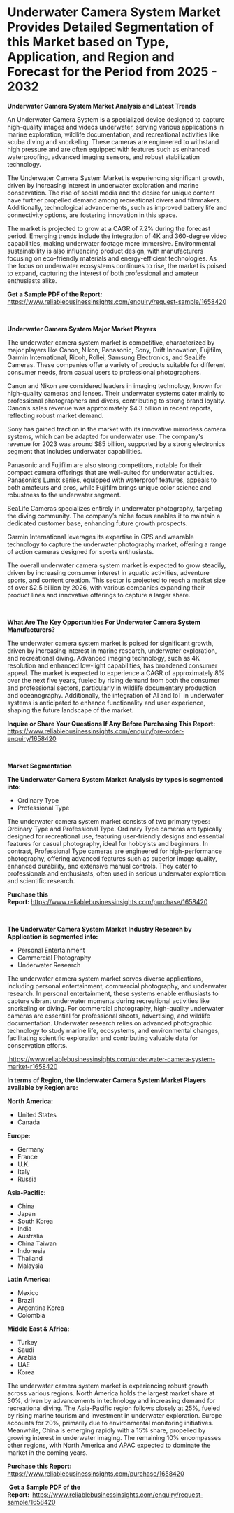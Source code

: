 <p><h1>Underwater Camera System Market Provides Detailed Segmentation of this Market based on Type, Application, and Region and Forecast for the Period from 2025 - 2032</h1></p><p><strong>Underwater Camera System Market Analysis and Latest Trends</strong></p>
<p><p>An Underwater Camera System is a specialized device designed to capture high-quality images and videos underwater, serving various applications in marine exploration, wildlife documentation, and recreational activities like scuba diving and snorkeling. These cameras are engineered to withstand high pressure and are often equipped with features such as enhanced waterproofing, advanced imaging sensors, and robust stabilization technology.</p><p>The Underwater Camera System Market is experiencing significant growth, driven by increasing interest in underwater exploration and marine conservation. The rise of social media and the desire for unique content have further propelled demand among recreational divers and filmmakers. Additionally, technological advancements, such as improved battery life and connectivity options, are fostering innovation in this space.</p><p>The market is projected to grow at a CAGR of 7.2% during the forecast period. Emerging trends include the integration of 4K and 360-degree video capabilities, making underwater footage more immersive. Environmental sustainability is also influencing product design, with manufacturers focusing on eco-friendly materials and energy-efficient technologies. As the focus on underwater ecosystems continues to rise, the market is poised to expand, capturing the interest of both professional and amateur enthusiasts alike.</p></p>
<p><strong>Get a Sample PDF of the Report:&nbsp;</strong> <a href="https://www.reliablebusinessinsights.com/enquiry/request-sample/1658420?utm_campaign=2301&utm_medium=2&utm_source=Github&utm_content=ia&utm_term=16042025&utm_id=underwater-camera-system">https://www.reliablebusinessinsights.com/enquiry/request-sample/1658420</a></p>
<p>&nbsp;</p>
<p><strong>Underwater Camera System Major Market Players</strong></p>
<p><p>The underwater camera system market is competitive, characterized by major players like Canon, Nikon, Panasonic, Sony, Drift Innovation, Fujifilm, Garmin International, Ricoh, Rollei, Samsung Electronics, and SeaLife Cameras. These companies offer a variety of products suitable for different consumer needs, from casual users to professional photographers.</p><p>Canon and Nikon are considered leaders in imaging technology, known for high-quality cameras and lenses. Their underwater systems cater mainly to professional photographers and divers, contributing to strong brand loyalty. Canon’s sales revenue was approximately $4.3 billion in recent reports, reflecting robust market demand.</p><p>Sony has gained traction in the market with its innovative mirrorless camera systems, which can be adapted for underwater use. The company's revenue for 2023 was around $85 billion, supported by a strong electronics segment that includes underwater capabilities.</p><p>Panasonic and Fujifilm are also strong competitors, notable for their compact camera offerings that are well-suited for underwater activities. Panasonic’s Lumix series, equipped with waterproof features, appeals to both amateurs and pros, while Fujifilm brings unique color science and robustness to the underwater segment.</p><p>SeaLife Cameras specializes entirely in underwater photography, targeting the diving community. The company’s niche focus enables it to maintain a dedicated customer base, enhancing future growth prospects.</p><p>Garmin International leverages its expertise in GPS and wearable technology to capture the underwater photography market, offering a range of action cameras designed for sports enthusiasts.</p><p>The overall underwater camera system market is expected to grow steadily, driven by increasing consumer interest in aquatic activities, adventure sports, and content creation. This sector is projected to reach a market size of over $2.5 billion by 2026, with various companies expanding their product lines and innovative offerings to capture a larger share.</p></p>
<p>&nbsp;</p>
<p><strong>What Are The Key Opportunities For Underwater Camera System Manufacturers?</strong></p>
<p><p>The underwater camera system market is poised for significant growth, driven by increasing interest in marine research, underwater exploration, and recreational diving. Advanced imaging technology, such as 4K resolution and enhanced low-light capabilities, has broadened consumer appeal. The market is expected to experience a CAGR of approximately 8% over the next five years, fueled by rising demand from both the consumer and professional sectors, particularly in wildlife documentary production and oceanography. Additionally, the integration of AI and IoT in underwater systems is anticipated to enhance functionality and user experience, shaping the future landscape of the market.</p></p>
<p><strong>Inquire or Share Your Questions If Any Before Purchasing This Report:</strong> <a href="https://www.reliablebusinessinsights.com/enquiry/pre-order-enquiry/1658420?utm_campaign=2301&utm_medium=2&utm_source=Github&utm_content=ia&utm_term=16042025&utm_id=underwater-camera-system">https://www.reliablebusinessinsights.com/enquiry/pre-order-enquiry/1658420</a></p>
<p>&nbsp;</p>
<p><strong>Market Segmentation</strong></p>
<p><strong>The Underwater Camera System Market Analysis by types is segmented into:</strong></p>
<p><ul><li>Ordinary Type</li><li>Professional Type</li></ul></p>
<p><p>The underwater camera system market consists of two primary types: Ordinary Type and Professional Type. Ordinary Type cameras are typically designed for recreational use, featuring user-friendly designs and essential features for casual photography, ideal for hobbyists and beginners. In contrast, Professional Type cameras are engineered for high-performance photography, offering advanced features such as superior image quality, enhanced durability, and extensive manual controls. They cater to professionals and enthusiasts, often used in serious underwater exploration and scientific research.</p></p>
<p><strong>Purchase this Report:&nbsp;</strong><a href="https://www.reliablebusinessinsights.com/purchase/1658420?utm_campaign=2301&utm_medium=2&utm_source=Github&utm_content=ia&utm_term=16042025&utm_id=underwater-camera-system">https://www.reliablebusinessinsights.com/purchase/1658420</a></p>
<p>&nbsp;</p>
<p><strong>The Underwater Camera System Market Industry Research by Application is segmented into:</strong></p>
<p><ul><li>Personal Entertainment</li><li>Commercial Photography</li><li>Underwater Research</li></ul></p>
<p><p>The underwater camera system market serves diverse applications, including personal entertainment, commercial photography, and underwater research. In personal entertainment, these systems enable enthusiasts to capture vibrant underwater moments during recreational activities like snorkeling or diving. For commercial photography, high-quality underwater cameras are essential for professional shoots, advertising, and wildlife documentation. Underwater research relies on advanced photographic technology to study marine life, ecosystems, and environmental changes, facilitating scientific exploration and contributing valuable data for conservation efforts.</p></p>
<p><a href="https://www.reliablebusinessinsights.com/underwater-camera-system-market-r1658420?utm_campaign=2301&utm_medium=2&utm_source=Github&utm_content=ia&utm_term=16042025&utm_id=underwater-camera-system">&nbsp;https://www.reliablebusinessinsights.com/underwater-camera-system-market-r1658420</a></p>
<p><strong>In terms of Region, the Underwater Camera System Market Players available by Region are:</strong></p>
<p>
    <p> <strong> North America: </strong>
        <ul>
            <li>United States</li>
            <li>Canada</li>
        </ul>
        </p> 
    <p> <strong> Europe: </strong>
        <ul>
            <li>Germany</li>
            <li>France</li>
            <li>U.K.</li>
            <li>Italy</li>
            <li>Russia</li>
        </ul>
        </p> 
    <p> <strong> Asia-Pacific: </strong>
        <ul>
            <li>China</li>
            <li>Japan</li>
            <li>South Korea</li>
            <li>India</li>
            <li>Australia</li>
            <li>China Taiwan</li>
            <li>Indonesia</li>
            <li>Thailand</li>
            <li>Malaysia</li>
        </ul>
        </p> 
    <p> <strong> Latin America: </strong>
        <ul>
            <li>Mexico</li>
            <li>Brazil</li>
            <li>Argentina Korea</li>
            <li>Colombia</li>
        </ul>
        </p> 
    <p> <strong> Middle East & Africa: </strong>
        <ul>
            <li>Turkey</li>
            <li>Saudi</li>
            <li>Arabia</li>
            <li>UAE</li>
            <li>Korea</li>
        </ul>
    </p>
    </p>
<p><p>The underwater camera system market is experiencing robust growth across various regions. North America holds the largest market share at 30%, driven by advancements in technology and increasing demand for recreational diving. The Asia-Pacific region follows closely at 25%, fueled by rising marine tourism and investment in underwater exploration. Europe accounts for 20%, primarily due to environmental monitoring initiatives. Meanwhile, China is emerging rapidly with a 15% share, propelled by growing interest in underwater imaging. The remaining 10% encompasses other regions, with North America and APAC expected to dominate the market in the coming years.</p></p>
<p><strong>Purchase this Report: </strong><a href="https://www.reliablebusinessinsights.com/purchase/1658420?utm_campaign=2301&utm_medium=2&utm_source=Github&utm_content=ia&utm_term=16042025&utm_id=underwater-camera-system">https://www.reliablebusinessinsights.com/purchase/1658420</a></p>
<p>&nbsp;<strong>Get a Sample PDF of the Report:&nbsp;&nbsp;</strong><a href="https://www.reliablebusinessinsights.com/enquiry/request-sample/1658420?utm_campaign=2301&utm_medium=2&utm_source=Github&utm_content=ia&utm_term=16042025&utm_id=underwater-camera-system">https://www.reliablebusinessinsights.com/enquiry/request-sample/1658420</a></p>
<p><strong></strong></p>
<p><p></p><p></p><p></p></p>